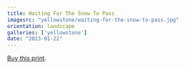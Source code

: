 ```yaml
---
title: Waiting For The Snow To Pass
imagesrc: "yellowstone/waiting-for-the-snow-to-pass.jpg"
orientation: landscape
galleries: ['yellowstone']
date: "2023-01-22"
---
```


[Buy this print](https://weshargrovephotography.square.site/product/waiting-for-the-snow-to-pass/64).
